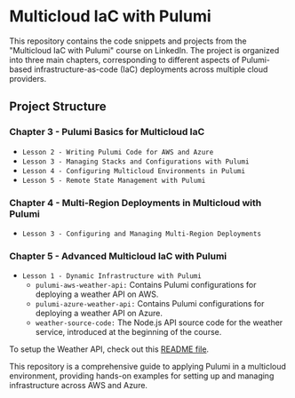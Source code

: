 # Multicloud IaC with Pulumi
This repository contains the code snippets and projects from the "Multicloud IaC with Pulumi" course on LinkedIn. The project is organized into three main chapters, corresponding to different aspects of Pulumi-based infrastructure-as-code (IaC) deployments across multiple cloud providers.


## Project Structure
### Chapter 3 - Pulumi Basics for Multicloud IaC

- `Lesson 2 - Writing Pulumi Code for AWS and Azure`
- `Lesson 3 - Managing Stacks and Configurations with Pulumi`
- `Lesson 4 - Configuring Multicloud Environments in Pulumi`
- `Lesson 5 - Remote State Management with Pulumi`

### Chapter 4 - Multi-Region Deployments in Multicloud with Pulumi

- `Lesson 3 - Configuring and Managing Multi-Region Deployments`

### Chapter 5 - Advanced Multicloud IaC with Pulumi

- `Lesson 1 - Dynamic Infrastructure with Pulumi`
    - `pulumi-aws-weather-api:` Contains Pulumi configurations for deploying a weather API on AWS.
    - `pulumi-azure-weather-api:` Contains Pulumi configurations for deploying a weather API on Azure.
    - `weather-source-code:` The Node.js API source code for the weather service, introduced at the beginning of the course.

To setup the Weather API, check out this [README file](./Chapter%205%20-%20Advanced%20Multicloud%20IaC%20with%20Pulumi/Lesson%201%20-%20Dynamic%20Infrastructure%20with%20Pulumi/weather-source-code/README.md).

This repository is a comprehensive guide to applying Pulumi in a multicloud environment, providing hands-on examples for setting up and managing infrastructure across AWS and Azure.